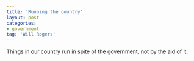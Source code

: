 ```yaml
---
title: 'Running the country'
layout: post
categories:
- government
tag: 'Will Rogers'
---
```


Things in our country run in spite of the government, not by the aid of it.